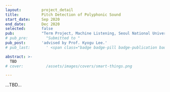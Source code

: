 ```yaml
---
layout:         project_detail
title:          Pitch Detection of Polyphonic Sound
start_date:     Sep 2020
end_date:       Dec 2020
selected:       false
pub:            "Term Project, Machine Listening, Seoul National University"
# pub_pre:        "Submitted to "
pub_post:       'advised by Prof. Kyogu Lee.'
# pub_last:       ' <span class="badge badge-pill badge-publication badge-success">Commercialized</span>'

abstract: >-
  TBD
# cover:          /assets/images/covers/smart-things.png

---
```


...TBD...
